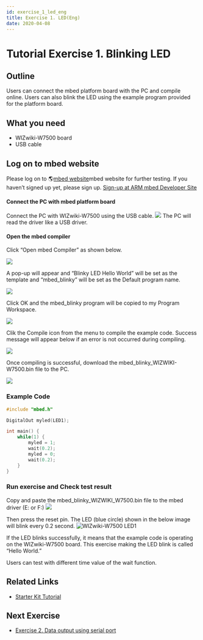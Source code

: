 ```yaml
---
id: exercise_1_led_eng
title: Exercise 1. LED(Eng)
date: 2020-04-08
---
```


# Tutorial Exercise 1. Blinking LED

## Outline

Users can connect the mbed platform board with the PC and compile
online. Users can also blink the LED using the example program provided
for the platform board.

## What you need

  - WIZwiki-W7500 board
  - USB cable

## Log on to mbed website

Please log on to 🌎[mbed website](https://developer.mbed.org)mbed website
for further testing. If you haven’t signed up yet, please sign up.
[Sign-up at ARM mbed Developer
Site](Sign-up_at_ARM_mbed(Eng).md)

#### Connect the PC with mbed platform board

Connect the PC with WIZwiki-W7500 using the USB cable.
![](/document_framework/img/products/wizwiki_mbed_kit/kit_en/bd_usb_connected.jpg) The PC will
read the driver like a USB driver.

#### Open the mbed compiler

Click “Open mbed Compiler” as shown below.

![](/document_framework/img/products/wizwiki_mbed_kit/kit_en/105_wizwiki.png)

A pop-up will appear and “Blinky LED Hello World” will be set as the
template and “mbed\_blinky” will be set as the Default program name.

![](/document_framework/img/products/wizwiki_mbed_kit/kit_en/106_program_name.png)

Click OK and the mbed\_blinky program will be copied to my Program
Workspace.

![](/document_framework/img/products/wizwiki_mbed_kit/kit_en/107_mbed_blinky_main.png)

Clik the Compile icon from the menu to compile the example code. Success
message will appear below if an error is not occurred during compiling.

![](/document_framework/img/products/wizwiki_mbed_kit/kit_en/108_compile_end.png)

Once compiling is successful, download the
mbed\_blinky\_WIZWIKI-W7500.bin file to the PC.

![](/document_framework/img/products/wizwiki_mbed_kit/kit_en/109_bin.png)
### Example Code

``` c
#include "mbed.h"

DigitalOut myled(LED1);

int main() {
    while(1) {
        myled = 1;
        wait(0.2);
        myled = 0;
        wait(0.2);
    }
}
```

### Run exercise and Check test result

Copy and paste the mbed\_blinky\_WIZWIKI\_W7500.bin file to the mbed
driver (E: or F:) ![](/document_framework/img/products/wizwiki_mbed_kit/kit_en/110_copy.png)

Then press the reset pin. The LED (blue circle) shown in the below image
will blink every 0.2 second. ![WIZwiki-W7500
LED1](/document_framework/img/products/wizwiki_mbed_kit/kit_en/wizwiki_led1.png)

If the LED blinks successfully, it means that the example code is
operating on the WIZwiki-W7500 board. This exercise making the LED blink
is called “Hello World.”

Users can test with different time value of the wait function.

## Related Links

   * [Starter Kit Tutorial](Tutorial(Eng).md)

## Next Exercise

   * [Exercise 2. Data output using serial port](Exercise_2._Serial_port(Eng).md)
